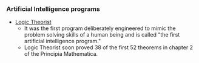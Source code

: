 ### Artificial Intelligence programs

- [Logic Theorist](https://en.wikipedia.org/wiki/Logic_Theorist)
	- It was the first program deliberately engineered to mimic the problem solving skills of a human being and is called "the first artificial intelligence program."
	- Logic Theorist soon proved 38 of the first 52 theorems in chapter 2 of the Principia Mathematica.